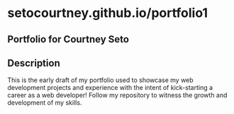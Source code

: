 # setocourtney.github.io/portfolio1

## Portfolio for Courtney Seto

## Description

This is the early draft of my portfolio used to showcase my web development projects and experience with the intent of kick-starting a career as a web developer!  Follow my repository to witness the growth and development of my skills.
